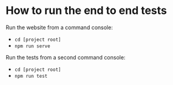 # How to run the end to end tests

Run the website from a command console:

- `cd [project root]`
- `npm run serve`

Run the tests from a second command console:

- `cd [project root]`
- `npm run test`